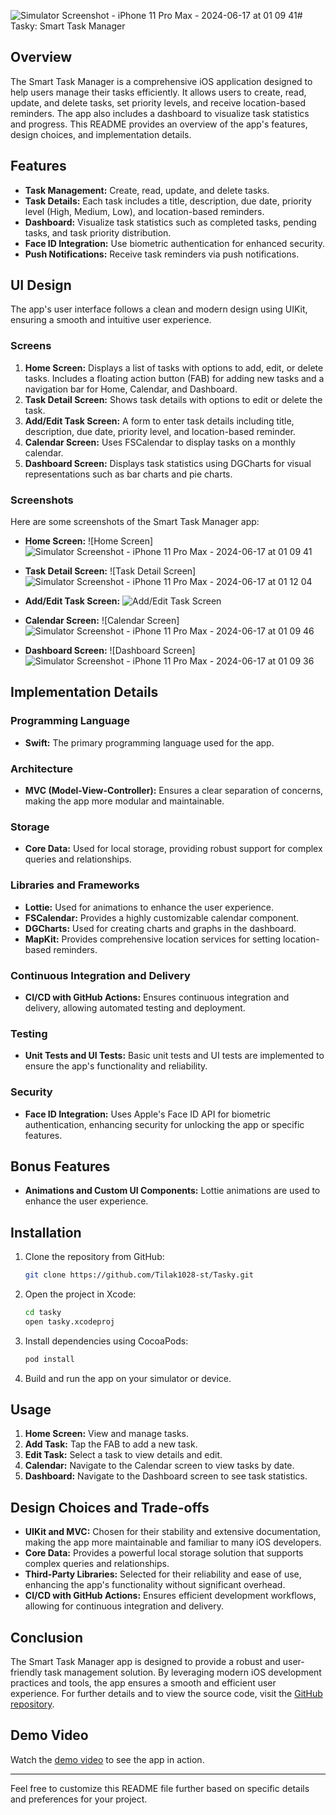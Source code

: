 ![Simulator Screenshot - iPhone 11 Pro Max - 2024-06-17 at 01 09 41](https://github.com/Tilak1028-st/Tasky/assets/75114840/dda4b671-65c8-4983-b752-7302b7e9c1f5)# Tasky: Smart Task Manager

## Overview
The Smart Task Manager is a comprehensive iOS application designed to help users manage their tasks efficiently. It allows users to create, read, update, and delete tasks, set priority levels, and receive location-based reminders. The app also includes a dashboard to visualize task statistics and progress. This README provides an overview of the app's features, design choices, and implementation details.

## Features
- **Task Management:** Create, read, update, and delete tasks.
- **Task Details:** Each task includes a title, description, due date, priority level (High, Medium, Low), and location-based reminders.
- **Dashboard:** Visualize task statistics such as completed tasks, pending tasks, and task priority distribution.
- **Face ID Integration:** Use biometric authentication for enhanced security.
- **Push Notifications:** Receive task reminders via push notifications.

## UI Design
The app's user interface follows a clean and modern design using UIKit, ensuring a smooth and intuitive user experience.

### Screens
1. **Home Screen:** Displays a list of tasks with options to add, edit, or delete tasks. Includes a floating action button (FAB) for adding new tasks and a navigation bar for Home, Calendar, and Dashboard.
2. **Task Detail Screen:** Shows task details with options to edit or delete the task.
3. **Add/Edit Task Screen:** A form to enter task details including title, description, due date, priority level, and location-based reminder.
4. **Calendar Screen:** Uses FSCalendar to display tasks on a monthly calendar.
5. **Dashboard Screen:** Displays task statistics using DGCharts for visual representations such as bar charts and pie charts.

### Screenshots

Here are some screenshots of the Smart Task Manager app:

- **Home Screen:**
  ![Home Screen] ![Simulator Screenshot - iPhone 11 Pro Max - 2024-06-17 at 01 09 41](https://github.com/Tilak1028-st/Tasky/assets/75114840/13247522-80df-4b78-84e8-6f505d807c3b)


- **Task Detail Screen:**
  ![Task Detail Screen]![Simulator Screenshot - iPhone 11 Pro Max - 2024-06-17 at 01 12 04](https://github.com/Tilak1028-st/Tasky/assets/75114840/eab4e8cb-6264-4b03-8b9d-d82d530905c0)


- **Add/Edit Task Screen:**
  ![Add/Edit Task Screen](screenshots/add_edit_task_screen.png)

- **Calendar Screen:**
  ![Calendar Screen]![Simulator Screenshot - iPhone 11 Pro Max - 2024-06-17 at 01 09 46](https://github.com/Tilak1028-st/Tasky/assets/75114840/730992b0-9389-40f2-8b86-b019b9637f1f)


- **Dashboard Screen:**
  ![Dashboard Screen]![Simulator Screenshot - iPhone 11 Pro Max - 2024-06-17 at 01 09 36](https://github.com/Tilak1028-st/Tasky/assets/75114840/cb9b31e3-6e9f-4580-914f-d0a8ff0be026)

## Implementation Details

### Programming Language
- **Swift:** The primary programming language used for the app.

### Architecture
- **MVC (Model-View-Controller):** Ensures a clear separation of concerns, making the app more modular and maintainable.

### Storage
- **Core Data:** Used for local storage, providing robust support for complex queries and relationships.

### Libraries and Frameworks
- **Lottie:** Used for animations to enhance the user experience.
- **FSCalendar:** Provides a highly customizable calendar component.
- **DGCharts:** Used for creating charts and graphs in the dashboard.
- **MapKit:** Provides comprehensive location services for setting location-based reminders.

### Continuous Integration and Delivery
- **CI/CD with GitHub Actions:** Ensures continuous integration and delivery, allowing automated testing and deployment. 

### Testing
- **Unit Tests and UI Tests:** Basic unit tests and UI tests are implemented to ensure the app's functionality and reliability.

### Security
- **Face ID Integration:** Uses Apple's Face ID API for biometric authentication, enhancing security for unlocking the app or specific features.

## Bonus Features
- **Animations and Custom UI Components:** Lottie animations are used to enhance the user experience.

## Installation
1. Clone the repository from GitHub:
   ```bash
   git clone https://github.com/Tilak1028-st/Tasky.git
   ```
2. Open the project in Xcode:
   ```bash
   cd tasky
   open tasky.xcodeproj
   ```
3. Install dependencies using CocoaPods:
   ```bash
   pod install
   ```
4. Build and run the app on your simulator or device.

## Usage
1. **Home Screen:** View and manage tasks.
2. **Add Task:** Tap the FAB to add a new task.
3. **Edit Task:** Select a task to view details and edit.
4. **Calendar:** Navigate to the Calendar screen to view tasks by date.
5. **Dashboard:** Navigate to the Dashboard screen to see task statistics.

## Design Choices and Trade-offs
- **UIKit and MVC:** Chosen for their stability and extensive documentation, making the app more maintainable and familiar to many iOS developers.
- **Core Data:** Provides a powerful local storage solution that supports complex queries and relationships.
- **Third-Party Libraries:** Selected for their reliability and ease of use, enhancing the app's functionality without significant overhead.
- **CI/CD with GitHub Actions:** Ensures efficient development workflows, allowing for continuous integration and delivery.

## Conclusion
The Smart Task Manager app is designed to provide a robust and user-friendly task management solution. By leveraging modern iOS development practices and tools, the app ensures a smooth and efficient user experience. For further details and to view the source code, visit the [GitHub repository](https://github.com/yourusername/smart-task-manager).

## Demo Video
Watch the [demo video](https://drive.google.com/file/d/1AuyUgUYXG71--WRxM2diidDDgIpv1-tW/view?usp=sharing) to see the app in action.

---

Feel free to customize this README file further based on specific details and preferences for your project.
